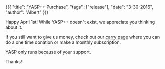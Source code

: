 {{{
  "title": "YASP++ Purchase",
  "tags": ["release"],
  "date": "3-30-2016",
  "author": "Albert"
}}}

Happy April 1st! While YASP++ doesn't exist, we appreciate you thinking about it.

If you still want to give us money, check out our [carry page](/carry) where you can
do a one time donation or make a monthly subscription.

YASP only runs because of your support.

Thanks!